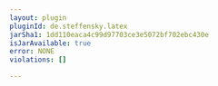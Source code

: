 ```yaml
---
layout: plugin
pluginId: de.steffensky.latex
jarSha1: 1dd110eaca4c99d97703ce3e5072bf702ebc430e
isJarAvailable: true
error: NONE
violations: []

---
```

